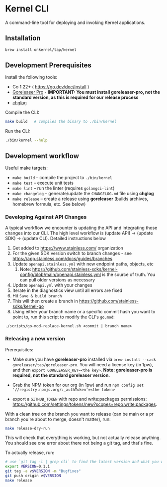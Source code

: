 # Kernel CLI

A command-line tool for deploying and invoking Kernel applications.

## Installation

```bash
brew install onkernel/tap/kernel
```

## Development Prerequisites

Install the following tools:

- Go 1.22+ ( https://go.dev/doc/install )
- [Goreleaser Pro](https://goreleaser.com/install/#pro) - **IMPORTANT: You must install goreleaser-pro, not the standard version, as this is required for our release process**
- [chglog](https://github.com/goreleaser/chglog)

Compile the CLI:

```bash
make build   # compiles the binary to ./bin/kernel
```

Run the CLI:

```bash
./bin/kernel --help
```

## Development workflow

Useful make targets:

- `make build` – compile the project to `./bin/kernel`
- `make test` – execute unit tests
- `make lint` – run the linter (requires `golangci-lint`)
- `make changelog` – generate/update the `CHANGELOG.md` file using **chglog**
- `make release` – create a release using **goreleaser** (builds archives, homebrew formula, etc. See below)

### Developing Against API Changes

A typical workflow we encounter is updating the API and integrating those changes into our CLI. The high level workflow is (update API) -> (update SDK) -> (update CLI). Detailed instructions below

1. Get added to https://www.stainless.com/ organization
1. For the given SDK version switch to branch changes - see https://app.stainless.com/docs/guides/branches
1. Update `openapi.stainless.yml` with new endpoint paths, objects, etc
   1. Note: https://github.com/stainless-sdks/kernel-config/blob/main/openapi.stainless.yml is the source of truth. You can pull older versions as necessary
1. Update `openapi.yml` with your changes
1. Iterate in the diagnostics view until all errors are fixed
1. Hit `Save & build branch`
1. This will then create a branch in https://github.com/stainless-sdks/kernel-go
1. Using either your branch name or a specific commit hash you want to point to, run this script to modify the CLI's `go.mod`:

```
./scripts/go-mod-replace-kernel.sh <commit | branch name>
```

### Releasing a new version

Prerequisites:

- Make sure you have **goreleaser-pro** installed via `brew install --cask goreleaser/tap/goreleaser-pro`. You will need a license key (in 1pw), and then `export GORELEASER_KEY=<the key>`. **Note: goreleaser-pro is required, not the standard goreleaser version.**

- Grab the NPM token for our org (in 1pw) and run `npm config set '//registry.npmjs.org/:_authToken'=<the token>`

- export a `GITHUB_TOKEN` with repo and write:packages permissions: https://github.com/settings/tokens/new?scopes=repo,write:packages.

With a clean tree on the branch you want to release (can be main or a pr branch you're about to merge, doesn't matter), run:

```bash
make release-dry-run
```

This will check that everything is working, but not actually release anything.
You should see one error about there not being a git tag, and that's fine.

To actually release, run:

```bash
# use `git tag -l | grep cli` to find the latest version and what you want to bump it to
export VERSION=0.1.1
git tag -a v$VERSION -m "Bugfixes"
git push origin v$VERSION
make release
```
